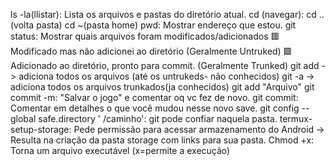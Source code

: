 ls -la(llistar): Lista os arquivos e pastas do diretório atual. 
cd (navegar): cd ..(volta pasta) cd ~(pasta home)
pwd: Mostrar endereço que estou. 
git status: Mostrar quais arquivos foram modificados/adicionados
 🟥 Modificado mas não adicionei ao diretório (Geralmente Untruked) 
 🟩Adicionado ao diretório, pronto para commit. (Geralmente Trunked)
 git add -> adiciona todos os arquivos (até os untrukeds- não conhecidos)
 git -a -> adiciona todos os arquivos trunkados(ja conhecidos)
 git add "Arquivo"
 git commit -m: "Salvar o jogo" e comentar oq vc fez de novo. 
 git commit: Comentar em detalhes o que você mudou nesse novo save. 
 git config --global safe.directory ' /caminho': git pode confiar naquela pasta. 
 termux-setup-storage: Pede permissão para acessar armazenamento do Android -> Resulta na criação da pasta storage com links para sua pasta. 
 Chmod +x: Torna um arquivo executável (x=permite a execução)
 